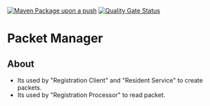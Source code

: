[![Maven Package upon a push](https://github.com/mosip/packet-manager/actions/workflows/push_trigger.yml/badge.svg?branch=release-1.2.0)](https://github.com/mosip/packet-manager/actions/workflows/push_trigger.yml)  [![Quality Gate Status](https://sonarcloud.io/api/project_badges/measure?branch=release-1.2.0&project=mosip_packet-manager&id=mosip_packet-manager2&metric=alert_status)](https://sonarcloud.io/dashboard?branch=master&id=mosip_packet-manager)


# Packet Manager

## About
* Its used by "Registration Client" and "Resident Service" to create packets.
* Its used by "Registration Processor" to read packet.
